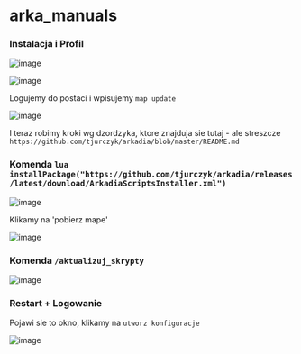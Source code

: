 # arka_manuals

### Instalacja i Profil

![image](https://github.com/user-attachments/assets/0e8eeab1-a114-4381-b88e-577df5b5a225)

![image](https://github.com/user-attachments/assets/aeba1710-d0e4-4bd6-abd6-1d9bdd14c18e)

Logujemy do postaci i wpisujemy `map update`

![image](https://github.com/user-attachments/assets/8acfb2d2-b6b1-4fdd-b790-e3def6b56e4a)

I teraz robimy kroki wg dzordzyka, ktore znajduja sie tutaj - ale streszcze `https://github.com/tjurczyk/arkadia/blob/master/README.md`

### Komenda `lua installPackage("https://github.com/tjurczyk/arkadia/releases/latest/download/ArkadiaScriptsInstaller.xml")`

![image](https://github.com/user-attachments/assets/c33f31f8-740e-4eca-8adf-8d35b5dfaf03)

Klikamy na 'pobierz mape'

![image](https://github.com/user-attachments/assets/738a50ae-f811-45a8-ae8a-83a141234617)

### Komenda `/aktualizuj_skrypty`

![image](https://github.com/user-attachments/assets/bfafe480-aabf-4ed0-9ddf-b42bc4ffdc66)

### Restart + Logowanie

Pojawi sie to okno, klikamy na `utworz konfiguracje`

![image](https://github.com/user-attachments/assets/1efabfa4-2c9f-42a7-8555-b69cadac85b3)


